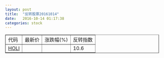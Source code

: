 ```yaml
---
layout: post
title:  "反转股票20161014"
date:   2016-10-14 01:17:38
categories: stock
---
```


<script type="text/javascript">
var stockList = []
stockList.push('gb_holi');
</script>

<table border="1">
 <tr>
 <td>代码</td>
  <td>最新价</td>
  <td>涨跌幅(%)</td>
 <td>反转指数</td>
</tr>
  <tr id="holi"><td><a href="http://stock.finance.sina.com.cn/usstock/quotes/HOLI.html" target="_blank">HOLI</a></td><td></td><td></td><td>10.6</td></tr>
</table>
